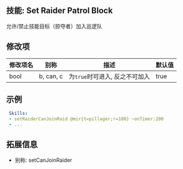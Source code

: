 技能: Set Raider Patrol Block
--------------------------

允许/禁止技能目标（掠夺者）加入巡逻队

修改项
----------

| 修改项名 | 别称    | 描述                                                                                                    | 默认值 |
|-----------|------------|----------------------------------------------------------------------------------------------------------------|---------------|
| bool | b, can, c | 为`true`时可进入, 反之不可加入 | true |

示例
--------

```yaml
 Skills:
 - setRaiderCanJoinRaid @mir{t=pillager;r=100} ~onTimer:200
 - ...
```


拓展信息
-------

- 别称: setCanJoinRaider